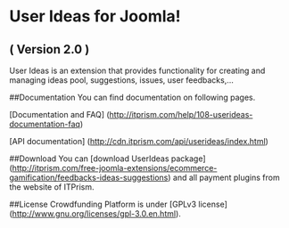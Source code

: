 User Ideas for Joomla! 
==========================
( Version 2.0 )
--------------------------

User Ideas is an extension that provides functionality for creating and managing ideas pool, suggestions, issues, user feedbacks,...

##Documentation
You can find documentation on following pages.

[Documentation and FAQ] (http://itprism.com/help/108-userideas-documentation-faq)

[API documentation] (http://cdn.itprism.com/api/userideas/index.html)

##Download
You can [download UserIdeas package] (http://itprism.com/free-joomla-extensions/ecommerce-gamification/feedbacks-ideas-suggestions) and all payment plugins from the website of ITPrism.

##License
Crowdfunding Platform is under [GPLv3 license] (http://www.gnu.org/licenses/gpl-3.0.en.html).
